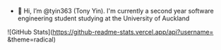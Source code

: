 - 👋 Hi, I’m @tyin363 (Tony Yin). I'm currently a second year software engineering student studying at the University of Auckland

![GitHub Stats](https://github-readme-stats.vercel.app/api?username= &theme=radical)

<!---
tyin363/tyin363 is a ✨ special ✨ repository because its `README.md` (this file) appears on your GitHub profile.
You can click the Preview link to take a look at your changes.
--->
